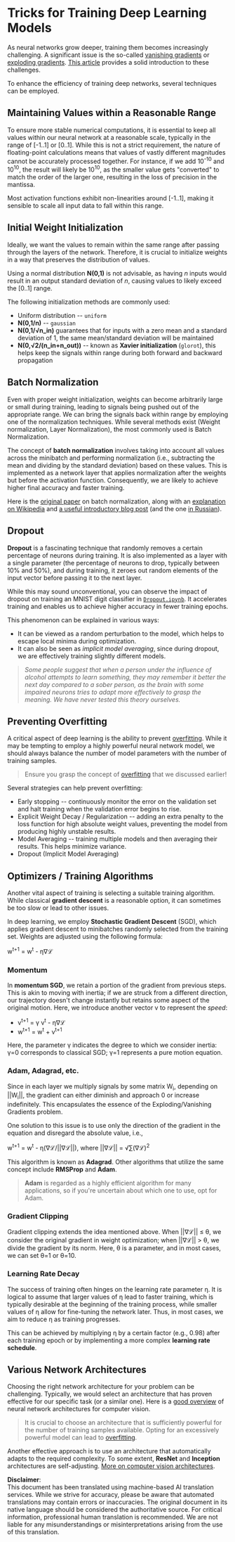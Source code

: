 # Tricks for Training Deep Learning Models

As neural networks grow deeper, training them becomes increasingly challenging. A significant issue is the so-called [vanishing gradients](https://en.wikipedia.org/wiki/Vanishing_gradient_problem) or [exploding gradients](https://deepai.org/machine-learning-glossary-and-terms/exploding-gradient-problem#:~:text=Exploding%20gradients%20are%20a%20problem,updates%20are%20small%20and%20controlled.). [This article](https://towardsdatascience.com/the-vanishing-exploding-gradient-problem-in-deep-neural-networks-191358470c11) provides a solid introduction to these challenges.

To enhance the efficiency of training deep networks, several techniques can be employed.

## Maintaining Values within a Reasonable Range

To ensure more stable numerical computations, it is essential to keep all values within our neural network at a reasonable scale, typically in the range of [-1..1] or [0..1]. While this is not a strict requirement, the nature of floating-point calculations means that values of vastly different magnitudes cannot be accurately processed together. For instance, if we add 10<sup>-10</sup> and 10<sup>10</sup>, the result will likely be 10<sup>10</sup>, as the smaller value gets "converted" to match the order of the larger one, resulting in the loss of precision in the mantissa.

Most activation functions exhibit non-linearities around [-1..1], making it sensible to scale all input data to fall within this range.

## Initial Weight Initialization

Ideally, we want the values to remain within the same range after passing through the layers of the network. Therefore, it is crucial to initialize weights in a way that preserves the distribution of values.

Using a normal distribution **N(0,1)** is not advisable, as having *n* inputs would result in an output standard deviation of *n*, causing values to likely exceed the [0..1] range.

The following initialization methods are commonly used:

 * Uniform distribution -- `uniform`
 * **N(0,1/n)** -- `gaussian`
 * **N(0,1/√n_in)** guarantees that for inputs with a zero mean and a standard deviation of 1, the same mean/standard deviation will be maintained
 * **N(0,√2/(n_in+n_out))** -- known as **Xavier initialization** (`glorot`), this helps keep the signals within range during both forward and backward propagation

## Batch Normalization

Even with proper weight initialization, weights can become arbitrarily large or small during training, leading to signals being pushed out of the appropriate range. We can bring the signals back within range by employing one of the normalization techniques. While several methods exist (Weight normalization, Layer Normalization), the most commonly used is Batch Normalization.

The concept of **batch normalization** involves taking into account all values across the minibatch and performing normalization (i.e., subtracting the mean and dividing by the standard deviation) based on these values. This is implemented as a network layer that applies normalization after the weights but before the activation function. Consequently, we are likely to achieve higher final accuracy and faster training.

Here is the [original paper](https://arxiv.org/pdf/1502.03167.pdf) on batch normalization, along with an [explanation on Wikipedia](https://en.wikipedia.org/wiki/Batch_normalization) and [a useful introductory blog post](https://towardsdatascience.com/batch-normalization-in-3-levels-of-understanding-14c2da90a338) (and the one [in Russian](https://habrahabr.ru/post/309302/)).

## Dropout

**Dropout** is a fascinating technique that randomly removes a certain percentage of neurons during training. It is also implemented as a layer with a single parameter (the percentage of neurons to drop, typically between 10% and 50%), and during training, it zeroes out random elements of the input vector before passing it to the next layer.

While this may sound unconventional, you can observe the impact of dropout on training an MNIST digit classifier in [`Dropout.ipynb`](../../../../../lessons/4-ComputerVision/08-TransferLearning/Dropout.ipynb). It accelerates training and enables us to achieve higher accuracy in fewer training epochs.

This phenomenon can be explained in various ways:

 * It can be viewed as a random perturbation to the model, which helps to escape local minima during optimization.
 * It can also be seen as *implicit model averaging*, since during dropout, we are effectively training slightly different models.

> *Some people suggest that when a person under the influence of alcohol attempts to learn something, they may remember it better the next day compared to a sober person, as the brain with some impaired neurons tries to adapt more effectively to grasp the meaning. We have never tested this theory ourselves.*

## Preventing Overfitting

A critical aspect of deep learning is the ability to prevent [overfitting](../../3-NeuralNetworks/05-Frameworks/Overfitting.md). While it may be tempting to employ a highly powerful neural network model, we should always balance the number of model parameters with the number of training samples.

> Ensure you grasp the concept of [overfitting](../../3-NeuralNetworks/05-Frameworks/Overfitting.md) that we discussed earlier!

Several strategies can help prevent overfitting:

 * Early stopping -- continuously monitor the error on the validation set and halt training when the validation error begins to rise.
 * Explicit Weight Decay / Regularization -- adding an extra penalty to the loss function for high absolute weight values, preventing the model from producing highly unstable results.
 * Model Averaging -- training multiple models and then averaging their results. This helps minimize variance.
 * Dropout (Implicit Model Averaging)

## Optimizers / Training Algorithms

Another vital aspect of training is selecting a suitable training algorithm. While classical **gradient descent** is a reasonable option, it can sometimes be too slow or lead to other issues.

In deep learning, we employ **Stochastic Gradient Descent** (SGD), which applies gradient descent to minibatches randomly selected from the training set. Weights are adjusted using the following formula:

w<sup>t+1</sup> = w<sup>t</sup> - η∇ℒ

### Momentum

In **momentum SGD**, we retain a portion of the gradient from previous steps. This is akin to moving with inertia; if we are struck from a different direction, our trajectory doesn't change instantly but retains some aspect of the original motion. Here, we introduce another vector v to represent the *speed*:

* v<sup>t+1</sup> = γ v<sup>t</sup> - η∇ℒ
* w<sup>t+1</sup> = w<sup>t</sup> + v<sup>t+1</sup>

Here, the parameter γ indicates the degree to which we consider inertia: γ=0 corresponds to classical SGD; γ=1 represents a pure motion equation.

### Adam, Adagrad, etc.

Since in each layer we multiply signals by some matrix W<sub>i</sub>, depending on ||W<sub>i</sub>||, the gradient can either diminish and approach 0 or increase indefinitely. This encapsulates the essence of the Exploding/Vanishing Gradients problem.

One solution to this issue is to use only the direction of the gradient in the equation and disregard the absolute value, i.e.,

w<sup>t+1</sup> = w<sup>t</sup> - η(∇ℒ/||∇ℒ||), where ||∇ℒ|| = √∑(∇ℒ)<sup>2</sup>

This algorithm is known as **Adagrad**. Other algorithms that utilize the same concept include **RMSProp** and **Adam**.

> **Adam** is regarded as a highly efficient algorithm for many applications, so if you're uncertain about which one to use, opt for Adam.

### Gradient Clipping

Gradient clipping extends the idea mentioned above. When ||∇ℒ|| ≤ θ, we consider the original gradient in weight optimization; when ||∇ℒ|| > θ, we divide the gradient by its norm. Here, θ is a parameter, and in most cases, we can set θ=1 or θ=10.

### Learning Rate Decay

The success of training often hinges on the learning rate parameter η. It is logical to assume that larger values of η lead to faster training, which is typically desirable at the beginning of the training process, while smaller values of η allow for fine-tuning the network later. Thus, in most cases, we aim to reduce η as training progresses.

This can be achieved by multiplying η by a certain factor (e.g., 0.98) after each training epoch or by implementing a more complex **learning rate schedule**.

## Various Network Architectures

Choosing the right network architecture for your problem can be challenging. Typically, we would select an architecture that has proven effective for our specific task (or a similar one). Here is a [good overview](https://www.topbots.com/a-brief-history-of-neural-network-architectures/) of neural network architectures for computer vision.

> It is crucial to choose an architecture that is sufficiently powerful for the number of training samples available. Opting for an excessively powerful model can lead to [overfitting](../../3-NeuralNetworks/05-Frameworks/Overfitting.md).

Another effective approach is to use an architecture that automatically adapts to the required complexity. To some extent, **ResNet** and **Inception** architectures are self-adjusting. [More on computer vision architectures](../07-ConvNets/CNN_Architectures.md).

**Disclaimer**:  
This document has been translated using machine-based AI translation services. While we strive for accuracy, please be aware that automated translations may contain errors or inaccuracies. The original document in its native language should be considered the authoritative source. For critical information, professional human translation is recommended. We are not liable for any misunderstandings or misinterpretations arising from the use of this translation.